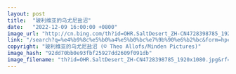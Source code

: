 ```yaml
---
layout: post
title:  "玻利维亚的乌尤尼盐沼"
date:   "2022-12-09 16:00:00 +0800"
image_url: "http://cn.bing.com/th?id=OHR.SaltDesert_ZH-CN4728398785_1920x1080.jpg&rf=LaDigue_1920x1080.jpg&pid=hp"
link: "/search?q=%e4%b9%8c%e5%b0%a4%e5%b0%bc%e7%9b%90%e6%b2%bc&form=hpcapt&mkt=zh-cn"
copyright: "玻利维亚的乌尤尼盐沼 (© Theo Allofs/Minden Pictures)"
image_hash: "92dd70bb0e93fbf25927dd2609f091db"
image_filename: "th?id=OHR.SaltDesert_ZH-CN4728398785_1920x1080.jpg&rf=LaDigue_1920x1080.jpg&pid=hp"
---
```

